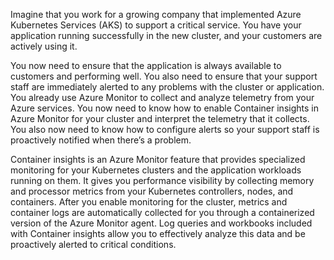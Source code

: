Imagine that you work for a growing company that implemented Azure Kubernetes Services (AKS) to support a critical service. You have your application running successfully in the new cluster, and your customers are actively using it.

You now need to ensure that the application is always available to customers and performing well. You also need to ensure that your support staff are immediately alerted to any problems with the cluster or application. You already use Azure Monitor to collect and analyze telemetry from your Azure services. You now need to know how to enable Container insights in Azure Monitor for your cluster and interpret the telemetry that it collects. You also now need to know how to configure alerts so your support staff is proactively notified when there’s a problem.

Container insights is an Azure Monitor feature that provides specialized monitoring for your Kubernetes clusters and the application workloads running on them. It gives you performance visibility by collecting memory and processor metrics from your Kubernetes controllers, nodes, and containers. After you enable monitoring for the cluster, metrics and container logs are automatically collected for you through a containerized version of the Azure Monitor agent. Log queries and workbooks included with Container insights allow you to effectively analyze this data and be proactively alerted to critical conditions.
